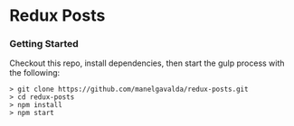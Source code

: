# Redux Posts

### Getting Started

Checkout this repo, install dependencies, then start the gulp process with the following:

```
> git clone https://github.com/manelgavalda/redux-posts.git
> cd redux-posts
> npm install
> npm start
```
